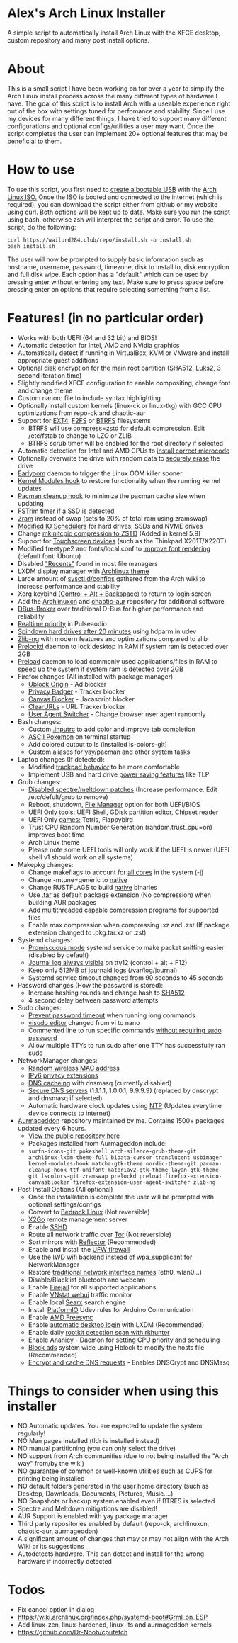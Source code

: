 # Alex's Arch Linux Installer
A simple script to automatically install Arch Linux with the XFCE desktop, custom repository and many post install options.

# About
This is a small script I have been working on for over a year to simplify the Arch Linux install process across the many different types of hardware I have. The goal of this script is to install Arch with a useable experience right out of the box with settings tuned for perfomance and stability. Since I use my devices for many different things, I have tried to support many different configurations and optional configs/utilities a user may want. Once the script completes the user can implement 20+ optional features that may be beneficial to them.

# How to use
To use this script, you first need to [create a bootable USB](https://www.howtogeek.com/howto/linux/create-a-bootable-ubuntu-usb-flash-drive-the-easy-way/) with the [Arch Linux ISO.](https://archlinux.org/download/) Once the ISO is booted and connected to the internet (which is required), you can download the script either from github or my website using curl. Both options will be kept up to date. Make sure you run the script using bash, otherwise zsh will interpret the script and error.
To use the script, do the following:
```
curl https://wailord284.club/repo/install.sh -o install.sh
bash install.sh
```
The user will now be prompted to supply basic information such as hostname, username, password, timezone, disk to install to, disk encryption and full disk wipe. Each option has a "default" which can be used by pressing enter without entering any text. Make sure to press space before pressing enter on options that require selecting something from a list.
# Features! (in no particular order)
- Works with both UEFI (64 and 32 bit) and BIOS!
- Automatic detection for Intel, AMD and NVidia graphics
- Automatically detect if running in VirtualBox, KVM or VMware and install appropriate guest additions
- Optional disk encryption for the main root partition (SHA512, Luks2, 3 second iteration time)
- Slightly modified XFCE configuration to enable compositing, change font and change theme
- Custom nanorc file to include syntax highlighting
- Optionally install custom kernels (linux-ck or linux-tkg) with GCC CPU optimizations from repo-ck and chaotic-aur
- Support for [EXT4](https://wiki.archlinux.org/index.php/Ext4), [F2FS](https://wiki.archlinux.org/index.php/F2FS) or [BTRFS](https://wiki.archlinux.org/index.php/Btrfs) filesystems
    * BTRFS will use [compress=zstd](https://wiki.archlinux.org/index.php/Btrfs#Compression) for default compression. Edit /etc/fstab to change to LZO or ZLIB
    * BTRFS scrub timer will be enabled for the root directory if selected
- Automatic detection for Intel and AMD CPUs to [install correct microcode](https://wiki.archlinux.org/index.php/Microcode#Installation)
- Optionally overwrite the drive with random data to [securely erase](https://wiki.archlinux.org/index.php/Securely_wipe_disk#shred) the drive
- [Earlyoom](https://github.com/rfjakob/earlyoom) daemon to trigger the Linux OOM killer sooner
- [Kernel Modules hook](https://github.com/saber-nyan/kernel-modules-hook) to restore functionality when the running kernel updates
- [Pacman cleanup hook](https://aur.archlinux.org/packages/pacman-cleanup-hook/) to minimize the pacman cache size when updating
- [FSTrim timer](https://wiki.archlinux.org/index.php/Solid_state_drive#Periodic_TRIM) if a SSD is detected
- [Zram](https://aur.archlinux.org/packages/zramswap/) instead of swap (sets to 20% of total ram using zramswap)
- [Modified IO Schedulers](https://wiki.archlinux.org/index.php/Improving_performance#Changing_I/O_scheduler) for hard drives, SSDs and NVME drives
- Change [mkinitcpio compression to ZSTD](https://wiki.archlinux.org/index.php/Mkinitcpio#COMPRESSION) (Added in kernel 5.9)
- Support for [Touchscreen devices](https://github.com/wailord284/Arch-Linux-Installer/blob/master/configs/xorg/72-wacom-options.conf) (such as the Thinkpad X201T/X220T)
- Modified freetype2 and fonts/local.conf to [improve font rendering](https://github.com/wailord284/Arch-Linux-Installer/blob/master/configs/fonts/local.conf) (default font: Ubuntu)
- Disabled ["Recents"](https://alexcabal.com/disabling-gnomes-recently-used-file-list-the-better-way) found in most file managers
- LXDM display manager with [Archlinux theme](https://aur.archlinux.org/packages/archlinux-lxdm-theme/)
- Large amount of [sysctl.d/configs](https://wiki.archlinux.org/index.php/Sysctl#Improving_performance) gathered from the Arch wiki to increase performance and stability
- Xorg keybind [(Control + Alt + Backspace)](https://github.com/wailord284/Arch-Linux-Installer/blob/master/configs/xorg/90-zap.conf) to return to login screen
- Add the [Archlinuxcn](https://wiki.archlinux.org/index.php/Unofficial_user_repositories#archlinuxcn) and [chaotic-aur](https://wiki.archlinux.org/index.php/Unofficial_user_repositories#chaotic-aur) repository for additional software
- [DBus-Broker](https://wiki.archlinux.org/index.php/D-Bus#dbus-broker) over traditional D-Bus for higher performance and reliability
- [Realtime priority](https://wiki.archlinux.org/index.php/Gaming#Enabling_realtime_priority_and_negative_nice_level) in Pulseaudio
- [Spindown hard drives after 20 minutes](https://wiki.archlinux.org/index.php/Hdparm#Power_management_configuration) using hdparm in udev
- [Zlib-ng](https://github.com/zlib-ng/zlib-ng) with modern features and optimizations compared to zlib
- [Prelockd](https://github.com/hakavlad/prelockd) daemon to lock desktop in RAM if system ram is detected over 2GB
- [Preload](https://wiki.archlinux.org/index.php/Preload#Preload) daemon to load commonly used applications/files in RAM to speed up the system if system ram is detected over 2GB
- Firefox changes (All installed with package manager):
    * [Ublock Origin](https://ublockorigin.com/) - Ad blocker
    * [Privacy Badger](https://privacybadger.org/) - Tracker blocker
    * [Canvas Blocker](https://addons.mozilla.org/en-US/firefox/addon/canvasblocker/) - Jacascript blocker
    * [ClearURLs](https://addons.mozilla.org/en-US/firefox/addon/clearurls/) - URL Tracker blocker
    * [User Agent Switcher](https://addons.mozilla.org/en-US/firefox/addon/uaswitcher/?utm_source=gitlab) - Change browser user agent randomly
- Bash changes:
    * Custom [.inputrc](https://wiki.archlinux.org/index.php/Readline#Faster_completion) to add color and improve tab completion
    * [ASCII Pokemon](https://aur.archlinux.org/packages/pokeshell/) on terminal startup
    * Add colored output to ls (installed ls-colors-git)
    * Custom aliases for yay/pacman and other system tasks
- Laptop changes (If detected):
    * Modified [trackpad behavior](https://github.com/wailord284/Arch-Linux-Installer/blob/master/configs/xorg/70-synaptics.conf) to be more comfortable
    * Implement USB and hard drive [power saving features](https://wiki.archlinux.org/index.php/Power_management#Power_saving) like TLP
- Grub changes:
    * [Disabled spectre/meltdown patches](https://make-linux-fast-again.com/) (Increase performance. Edit /etc/defult/grub to remove)
    * Reboot, shutdown, [File Manager](https://github.com/a1ive/grub2-filemanager) option for both UEFI/BIOS
    * UEFI Only [tools:](https://github.com/wailord284/Arch-Linux-Installer/tree/master/configs/grub/tools) UEFI Shell, GDisk partition editor, Chipset reader
    * UEFI Only [games:](https://github.com/wailord284/Arch-Linux-Installer/tree/master/configs/grub/games) Tetris, Flappybird
    * Trust CPU Random Number Generation (random.trust_cpu=on) improves boot time
    * Arch Linux theme
    * Please note some UEFI tools will only work if the UEFI is newer (UEFI shell v1 should work on all systems)
- Makepkg changes:
    * Change makeflags to account for [all cores](https://wiki.archlinux.org/index.php/Makepkg#Building_optimized_binaries) in the system (-j)
    * Change -mtune=generic to [native](https://wiki.archlinux.org/index.php/Makepkg#Building_optimized_binaries)
    * Change RUSTFLAGS to build [native](https://wiki.archlinux.org/index.php/Makepkg#Building_optimized_binaries) binaries
    * Use [.tar](https://wiki.archlinux.org/index.php/Makepkg#Use_other_compression_algorithms) as default package extension (No compression) when building AUR packages
    * Add [multithreaded](https://wiki.archlinux.org/index.php/Makepkg#Parallel_compilation) capable compression programs for supported files
    * Enable max compression when compressing .xz and .zst (If package extension changed to .pkg.tar.xz or .zst)
- Systemd changes:
    * [Promiscuous mode](https://wiki.archlinux.org/index.php/Network_configuration#Promiscuous_mode) systemd service to make packet sniffing easier (disabled by default)
    * [Journal log always visible](https://wiki.archlinux.org/index.php/Systemd/Journal#Forward_journald_to_/dev/tty12) on tty12 (control + alt + F12)
    * Keep only [512MB of journald logs](https://wiki.archlinux.org/index.php/Systemd/Journal#Journal_size_limit) (/var/log/journal)
    * Systemd service timeout changed from 90 seconds to 45 seconds
- Password changes (How the password is stored):
    * Increase hashing rounds and change hash to [SHA512](https://wiki.archlinux.org/index.php/Security#User_setup)
    * 4 second delay between password attempts
- Sudo changes:
    * [Prevent password timeout](https://wiki.archlinux.org/index.php/Sudo#Disable_password_prompt_timeout) when running long commands
    * [visudo editor](https://wiki.archlinux.org/index.php/Sudo#Using_visudo) changed from vi to nano
    * Commented line to run specific commands [without requiring sudo password](https://github.com/wailord284/Arch-Linux-Installer/blob/master/install.sh#L637)
    * Allow multiple TTYs to run sudo after one TTY has successfully ran sudo
- NetworkManager changes:
    * [Random wireless MAC address](https://wiki.archlinux.org/index.php/NetworkManager#Configuring_MAC_address_randomization)
    * [IPv6 privacy extensions](https://wiki.archlinux.org/index.php/NetworkManager#Enable_IPv6_Privacy_Extensions)
    * [DNS cacheing](https://wiki.archlinux.org/index.php/NetworkManager#DNS_caching_and_conditional_forwarding) with dnsmasq (currently disabled)
    * [Secure DNS servers](https://wiki.archlinux.org/index.php/NetworkManager#Setting_custom_global_DNS_servers) (1.1.1.1, 1.0.0.1, 9.9.9.9) (replaced by dnscrypt and dnsmasq if selected)
    * Automatic hardware clock updates using [NTP](https://github.com/wailord284/Arch-Linux-Installer/blob/master/configs/networkmanager/hwclock.conf) (Updates everytime device connects to internet)
- [Aurmageddon](https://wailord284.club/) repository maintained by me. Contains 1500+ packages updated every 6 hours.
    * [View the public repository here](https://wailord284.club/repo/aurmageddon/x86_64/)
    * Packages installed from Aurmageddon include:
    * ```surfn-icons-git pokeshell arch-silence-grub-theme-git archlinux-lxdm-theme-full bibata-cursor-translucent usbimager kernel-modules-hook matcha-gtk-theme nordic-theme-git pacman-cleanup-hook ttf-unifont materiav2-gtk-theme layan-gtk-theme-git lscolors-git zramswap prelockd preload firefox-extension-canvasblocker firefox-extension-user-agent-switcher zlib-ng```
- Post Install Options (All optional)
    * Once the installation is complete the user will be prompted with optional settings/configs
    * Convert to [Bedrock Linux](https://bedrocklinux.org/) (Not reversible)
    * [X2Go](https://wiki.archlinux.org/index.php/X2Go#Server_side) remote management server
    * Enable [SSHD](https://wiki.archlinux.org/index.php/OpenSSH#Server_usage)
    * Route all network traffic over [Tor](https://wiki.archlinux.org/index.php/Tor) (Not reversible)
    * Sort mirrors with [Reflector](https://wiki.archlinux.org/index.php/Reflector) (Recommended)
    * Enable and install the [UFW firewall](https://wiki.archlinux.org/index.php/Uncomplicated_Firewall)
    * Use the [IWD wifi backend](https://wiki.archlinux.org/index.php/NetworkManager#Using_iwd_as_the_Wi-Fi_backend) instead of wpa_supplicant for NetworkManager
    * Restore [traditional network interface names](https://wiki.archlinux.org/index.php/Network_configuration#Revert_to_traditional_interface_names) (eth0, wlan0...)
    * Disable/Blacklist bluetooth and webcam
    * Enable [Firejail](https://wiki.archlinux.org/index.php/Firejail) for all supported applications
    * Enable [VNstat webui](https://www.tecmint.com/vnstat-php-frontend-for-monitoring-network-bandwidth/) traffic monitor
    * Enable local [Searx](https://github.com/searx/searx) search engine
    * Install [PlatformIO](https://docs.platformio.org/en/latest/faq.html#platformio-udev-rules) Udev rules for Arduino Communication
    * Enable [AMD Freesync](https://wiki.archlinux.org/index.php/Variable_refresh_rate)
    * Enable [automatic desktop login](https://wiki.archlinux.org/index.php/LXDM#Autologin) with LXDM (Recommended)
    * Enable daily [rootkit detection scan with rkhunter](https://donatoroque.wordpress.com/2017/08/13/setting-up-rkhunter-using-systemd/)
    * Enable [Ananicy](https://github.com/Nefelim4ag/Ananicy) - Daemon for setting CPU priority and scheduling
    * [Block ads](https://github.com/hectorm/hblock) system wide using Hblock to modify the hosts file (Recommended)
    * [Encrypt and cache DNS requests](https://wiki.archlinux.org/index.php/Dnscrypt-proxy) - Enables DNSCrypt and DNSMasq

# Things to consider when using this installer
- NO Automatic updates. You are expected to update the system regularly!
- NO Man pages installed (tldr is installed instead)
- NO manual partitioning (you can only select the drive)
- NO support from Arch communities (due to not being installed the "Arch way" from/by the wiki)
- NO guarantee of common or well-known utilities such as CUPS for printing being installed
- NO default folders generated in the user home directory (such as Desktop, Downloads, Documents, Pictures, Music....)
- NO Snapshots or backup system enabled even if BTRFS is selected
- Spectre and Meltdown mitigations are disabled!
- AUR Support is enabled with yay package manager
- Third party repositories enabled by default (repo-ck, archlinuxcn, chaotic-aur, aurmageddon)
- A significant amount of changes that may or may not align with the Arch Wiki or its suggestions
- Autodetects hardware. This can detect and install for the wrong hardware if incorrectly detected

# Todos
 - Fix cancel option in dialog
 - https://wiki.archlinux.org/index.php/systemd-boot#Grml_on_ESP
 - Add linux-zen, linux-hardened, linux-lts and aurmageddon kernels
 - https://github.com/Dr-Noob/cpufetch
